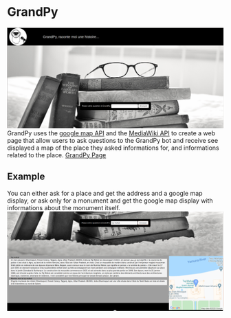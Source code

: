 # GrandPy
![Main](/images/main.png)
GrandPy uses the [google map API](https://cloud.google.com/maps-platform?hl=fr) and the [MediaWiki API](https://www.mediawiki.org/wiki/API:Main_page/fr) to create a web page that allow users to ask questions to the GrandPy bot and receive see displayed a map of the place they asked informations for, and informations related to the place.
[GrandPy Page](https://grandpyapp.herokuapp.com/)

## Example
You can either ask for a place and get the address and a google map display, or ask only for a monument and get the google map display with informations about the monument itself.
![Example](/images/example.png)